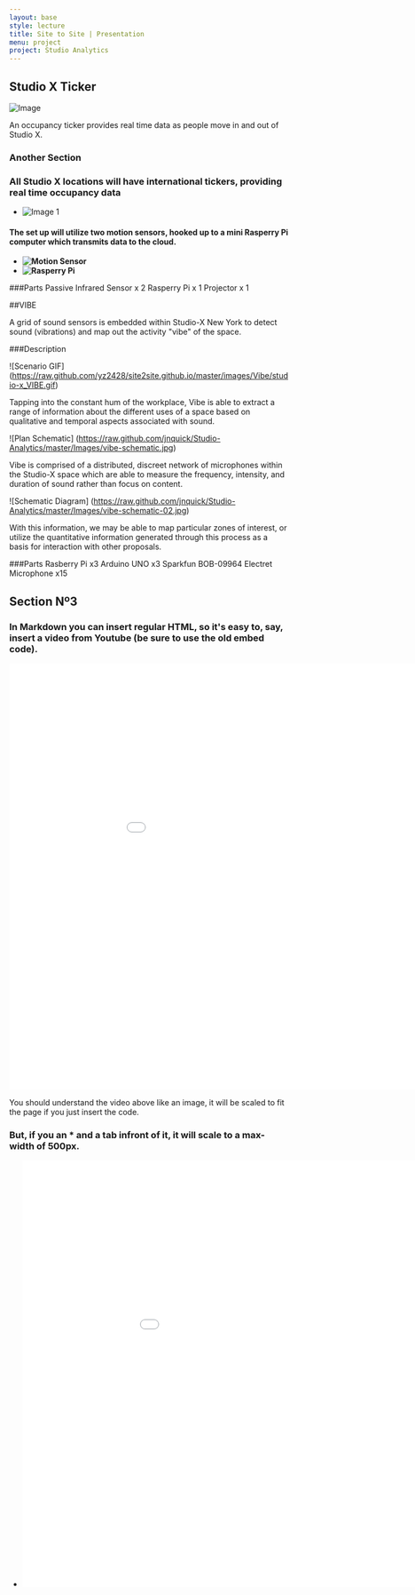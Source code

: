 ```yaml
---
layout: base
style: lecture
title: Site to Site | Presentation
menu: project
project: Studio Analytics
---
```

## 

## Studio X Ticker

![Image](http://i.imgur.com/dvBSjeG.jpg)

An occupancy ticker provides real time data as people move in and out of Studio X.


### Another Section

### All Studio X locations will have international tickers, providing real time occupancy data

*	![Image 1](http://i.imgur.com/NaD2JG9.jpg)



#### The set up will utilize two motion sensors, hooked up to a mini Rasperry Pi computer which transmits data to the cloud.

*	__![Motion Sensor](http://www.jascoproducts.com/products/pc/catalog/45132/45132webd1.jpg)__
*	__![Rasperry Pi](http://www.blogcdn.com/www.engadget.com/media/2012/05/05-31-2012dsc0213300-1338512994.jpg)__

###Parts
Passive Infrared Sensor x 2
Rasperry Pi x 1
Projector x 1











##VIBE

A grid of sound sensors is embedded within Studio-X New York to detect sound (vibrations) and map out the activity "vibe" of the space.

###Description

![Scenario GIF] (https://raw.github.com/yz2428/site2site.github.io/master/images/Vibe/studio-x_VIBE.gif)

Tapping into the constant hum of the workplace, Vibe is able to extract a range of information about the different uses of a space based on qualitative and temporal aspects associated with sound.

![Plan Schematic] (https://raw.github.com/jnquick/Studio-Analytics/master/Images/vibe-schematic.jpg)

Vibe is comprised of a distributed, discreet network of microphones within the Studio-X space which are able to measure the frequency, intensity, and duration of sound rather than focus on content.

![Schematic Diagram] (https://raw.github.com/jnquick/Studio-Analytics/master/Images/vibe-schematic-02.jpg)

With this information, we may be able to map particular zones of interest, or utilize the quantitative information generated through this process as a basis for interaction with other proposals.

###Parts
Rasberry Pi x3
Arduino UNO x3
Sparkfun BOB-09964 Electret Microphone x15


## Section Nº3

### In Markdown you can insert regular HTML, so it's easy to, say, insert a video from Youtube (be sure to use the old embed code).

<object width="1024" height="500"><param name="movie" value="//www.youtube.com/v/khwQ9lf2DJQ?hl=en_US&amp;version=3"></param><param name="allowFullScreen" value="true"></param><param name="allowscriptaccess" value="always"></param><embed src="//www.youtube.com/v/khwQ9lf2DJQ?hl=en_US&amp;version=3" type="application/x-shockwave-flash" width="1024" height="768" allowscriptaccess="always" allowfullscreen="true"></embed></object>

You should understand the video above like an image, it will be scaled to fit the page if you just insert the code.

### But, if you an \* and a tab infront of it, it will scale to a max-width of 500px.

*	<object width="1024" height="768"><param name="movie" value="//www.youtube.com/v/khwQ9lf2DJQ?hl=en_US&amp;version=3"></param><param name="allowFullScreen" value="true"></param><param name="allowscriptaccess" value="always"></param><embed src="//www.youtube.com/v/khwQ9lf2DJQ?hl=en_US&amp;version=3" type="application/x-shockwave-flash" width="1024" height="768" allowscriptaccess="always" allowfullscreen="true"></embed></object>
